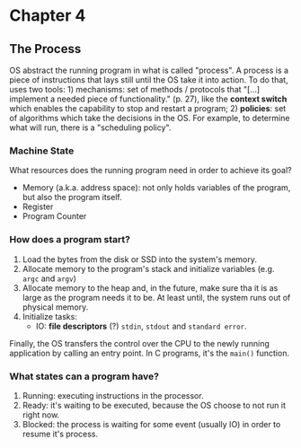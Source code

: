 # Chapter 4

## The Process

OS abstract the running program in what is called "process". A process is a piece of instructions that lays still until the OS take it into action. To do that, uses two tools: 1) mechanisms: set of methods / protocols that "[...] implement a needed piece of functionality." (p. 27), like the __context switch__ which enables the capability to stop and restart a program; 2) __policies__: set of algorithms which take the decisions in the OS. For example, to determine what will run, there is a "scheduling policy".

### Machine State

What resources does the running program need in order to achieve its goal?

- Memory (a.k.a. address space): not only holds variables of the program, but also the program itself.
- Register
- Program Counter

### How does a program start?

1. Load the bytes from the disk or SSD into the system's memory.
2. Allocate memory to the program's stack and initialize variables (e.g. `argc` and `argv`)
3. Allocate memory to the heap and, in the future, make sure tha it is as large as the program needs it to be. At least until, the system runs out of physical memory.
4. Initialize tasks:
    + IO: __file descriptors__ (?) `stdin`, `stdout` and `standard error`.

Finally, the OS transfers the control over the CPU to the newly running application by calling an entry point. In C programs, it's the `main()` function.

### What states can a program have?

1. Running: executing instructions in the processor.
2. Ready: it's waiting to be executed, because the OS choose to not run it right now.
3. Blocked: the process is waiting for some event (usually IO) in order to resume it's process.